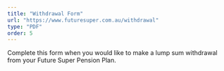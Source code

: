 ```yaml
---
title: "Withdrawal Form"
url: "https://www.futuresuper.com.au/withdrawal"
type: "PDF"
order: 5
---
```


Complete this form when you would like to make a lump sum withdrawal from your Future Super Pension Plan.
